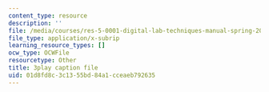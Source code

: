 ```yaml
---
content_type: resource
description: ''
file: /media/courses/res-5-0001-digital-lab-techniques-manual-spring-2007/01d8fd8c3c1355bd84a1cceaeb792635_GtuMlWMajtw.vtt
file_type: application/x-subrip
learning_resource_types: []
ocw_type: OCWFile
resourcetype: Other
title: 3play caption file
uid: 01d8fd8c-3c13-55bd-84a1-cceaeb792635
---
```

